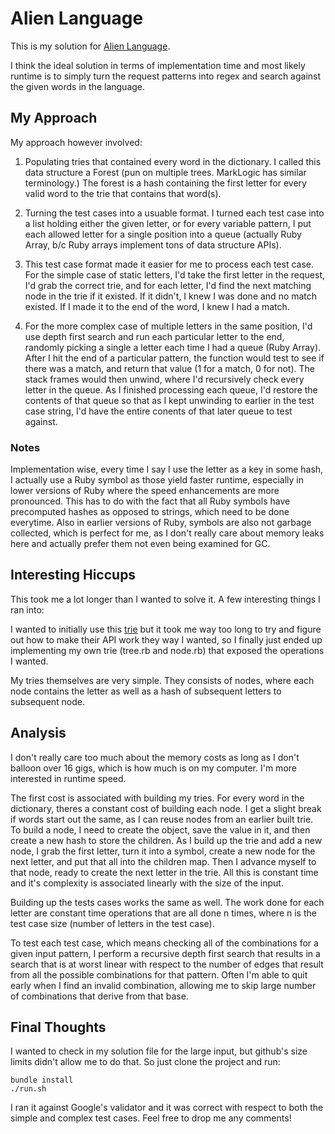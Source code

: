 # Alien Language
This is my solution for [Alien Language](https://code.google.com/codejam/contest/90101/dashboard#s=p0).

I think the ideal solution in terms of implementation time and most likely runtime is to simply turn the request patterns into regex and search against the given words in the language.


## My Approach
My approach however involved:

1.  Populating tries that contained every word in the dictionary.  I called this data structure a Forest (pun on multiple trees.  MarkLogic has similar terminology.)  The forest is a hash containing the first letter for every valid word to the trie that contains that word(s).

2.  Turning the test cases into a usuable format.  I turned each test case into a list holding either the given letter, or for every variable pattern, I put each allowed letter for a single position into a queue (actually Ruby Array, b/c Ruby arrays implement tons of data structure APIs). 

3.  This test case format made it easier for me to process each test case.  For the simple case of static letters, I'd take the first letter in the request, I'd grab the correct trie, and for each letter, I'd find the next matching node in the trie if it existed.  If it didn't, I knew I was done and no match existed.  If I made it to the end of the word, I knew I had a match.

4.  For the more complex case of multiple letters in the same position, I'd use depth first search and run each particular letter to the end, randomly picking a single a letter each time I had a queue (Ruby Array).  After I hit the end of a particular pattern, the function would test to see if there was a match, and return that value (1 for a match, 0 for not).  The stack frames would then unwind, where I'd recursively check every letter in the queue.  As I finished processing each queue, I'd restore the contents of that queue so that as I kept unwinding to earlier in the test case string, I'd have the entire conents of that later queue to test against.

### Notes
Implementation wise, every time I say I use the letter as a key in some hash, I actually use a Ruby symbol as those yield faster runtime, especially in lower versions of Ruby where the speed enhancements are more pronounced.  This has to do with the fact that all Ruby symbols have precomputed hashes as opposed to strings, which need to be done everytime.  Also in earlier versions of Ruby, symbols are also not garbage collected, which is perfect for me, as I don't really care about memory leaks here and actually prefer them not even being examined for GC.


## Interesting Hiccups
This took me a lot longer than I wanted to solve it.  A few interesting things I ran into:

I wanted to initially use this [trie](https://github.com/tyler/trie) but it took me way too long to try and figure out how to make their API work they way I wanted, so I finally just ended up implementing my own trie (tree.rb and node.rb) that exposed the operations I wanted.

My tries themselves are very simple.  They consists of nodes, where each node contains the letter as well as a hash of subsequent letters to subsequent node.  


## Analysis
I don't really care too much about the memory costs as long as I don't balloon over 16 gigs, which is how much is on my computer.  I'm more interested in runtime speed.

The first cost is associated with building my tries.  For every word in the dictionary, theres a constant cost of building each node.  I get a slight break if words start out the same, as I can reuse nodes from an earlier built trie.  To build a node, I need to create the object, save the value in it, and then create a new hash to store the children.  As I build up the trie and add a new node, I grab the first letter, turn it into a symbol, create a new node for the next letter, and put that all into the children map.  Then I advance myself to that node, ready to create the next letter in the trie.  All this is constant time and it's complexity is associated linearly with the size of the input.

Building up the tests cases works the same as well.  The work done for each letter are constant time operations that are all done n times, where n is the test case size (number of letters in the test case).

To test each test case, which means checking all of the combinations for a given input pattern, I perform a recursive depth first search that results in a search that is at worst linear with respect to the number of edges that result from all the possible combinations for that pattern.  Often I'm able to quit early when I find an invalid combination, allowing me to skip large number of combinations that derive from that base.


## Final Thoughts
I wanted to check in my solution file for the large input, but github's size limits didn't allow me to do that.  So just clone the project and run:

```shell
bundle install
./run.sh
```

I ran it against Google's validator and it was correct with respect to both the simple and complex test cases.  Feel free to drop me any comments!
